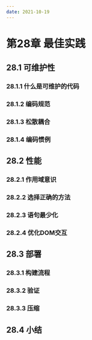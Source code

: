 ```yaml
---
date: 2021-10-19
---
```


# 第28章 最佳实践

## 28.1 可维护性

### 28.1.1 什么是可维护的代码

### 28.1.2 编码规范

### 28.1.3 松散耦合

### 28.1.4 编码惯例

## 28.2 性能

### 28.2.1 作用域意识

### 28.2.2 选择正确的方法

### 28.2.3 语句最少化

### 28.2.4 优化DOM交互

## 28.3 部署

### 28.3.1 构建流程

### 28.3.2 验证

### 28.3.3 压缩

## 28.4 小结
